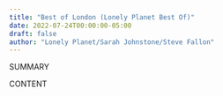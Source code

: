 ```yaml
---
title: "Best of London (Lonely Planet Best Of)"
date: 2022-07-24T00:00:00-05:00
draft: false
author: "Lonely Planet/Sarah Johnstone/Steve Fallon"
---
```


SUMMARY

<!--more-->

CONTENT